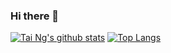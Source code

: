 ### Hi there 👋

<!--
**ndhuutai/ndhuutai** is a ✨ _special_ ✨ repository because its `README.md` (this file) appears on your GitHub profile.

Here are some ideas to get you started:

- 🔭 I’m currently working on ...
- 🌱 I’m currently learning ...
- 👯 I’m looking to collaborate on ...
- 🤔 I’m looking for help with ...
- 💬 Ask me about ...
- 📫 How to reach me: ...
- 😄 Pronouns: ...
- ⚡ Fun fact: ...
-->

[![Tai Ng's github stats](https://github-readme-stats.vercel.app/api?username=ndhuutai&count_private=true&show_icons=true&theme=algolia)](https://github.com/anuraghazra/github-readme-stats)
[![Top Langs](https://github-readme-stats.vercel.app/api/top-langs/?username=ndhuutai&exclude_repo=neo-one-build,neo-one-v3-build&layout=compact&theme=algolia)](https://github.com/anuraghazra/github-readme-stats)
